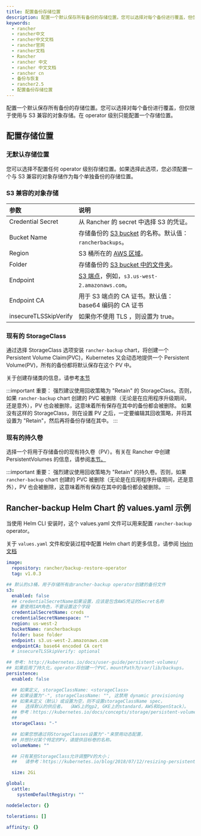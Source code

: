 ```yaml
---
title: 配置备份存储位置
description: 配置一个默认保存所有备份的存储位置。您可以选择对每个备份进行覆盖，但仅限于使用与 S3 兼容的对象存储。在 operator 级别只能配置一个存储位置。
keywords:
  - rancher
  - rancher中文
  - rancher中文文档
  - rancher官网
  - rancher文档
  - Rancher
  - rancher 中文
  - rancher 中文文档
  - rancher cn
  - 备份与恢复
  - rancher2.5
  - 配置备份存储位置
---
```


配置一个默认保存所有备份的存储位置。您可以选择对每个备份进行覆盖，但仅限于使用与 S3 兼容的对象存储。在 operator 级别只能配置一个存储位置。

## 配置存储位置

### 无默认存储位置

您可以选择不配置任何 operator 级别存储位置。如果选择此选项，您必须配置一个与 S3 兼容的对象存储作为每个单独备份的存储位置。

### S3 兼容的对象存储

| 参数                  | 说明                                                                                                                        |
| :-------------------- | :-------------------------------------------------------------------------------------------------------------------------- |
| Credential Secret     | 从 Rancher 的 secret 中选择 S3 的凭证。                                                                                     |
| Bucket Name           | 存储备份的 [S3 bucket](https://docs.aws.amazon.com/AmazonS3/latest/dev/UsingBucket.html) 的名称。默认值：`rancherbackups`。 |
| Region                | S3 桶所在的 [AWS 区域](https://aws.amazon.com/about-aws/global-infrastructure/regions_az/)。                                |
| Folder                | 存储备份的 [S3 bucket 中的文件夹](https://docs.aws.amazon.com/AmazonS3/latest/user-guide/using-folders.html)。              |
| Endpoint              | [S3 端点](https://docs.aws.amazon.com/general/latest/gr/s3.html)，例如，`s3.us-west-2.amazonaws.com`。                      |
| Endpoint CA           | 用于 S3 端点的 CA 证书。默认值：base64 编码的 CA 证书                                                                       |
| insecureTLSSkipVerify | 如果你不使用 TLS ，则设置为 true。                                                                                          |

### 现有的 StorageClass

通过选择 StorageClass 选项安装 `rancher-backup` chart，将创建一个 Persistent Volume Claim(PVC)，Kubernetes 又会动态地提供一个 Persistent Volume(PV)，所有的备份都将默认保存在这个 PV 中。

关于创建存储类的信息，请参考[本节](/docs/rancher2.5/cluster-admin/volumes-and-storage/provisioning-new-storage/_index#1-add-a-storage-class-and-configure-it-to-use-your-storag-provider)

:::important 重要：
强烈建议使用回收策略为 "Retain" 的 StorageClass。否则，如果 `rancher-backup` chart 创建的 PVC 被删除（无论是在应用程序升级期间，还是意外），PV 也会被删除，这意味着所有保存在其中的备份都会被删除。
如果没有这样的 StorageClass，则在设置 PV 之后，一定要编辑其回收策略，并将其设置为 "Retain"，然后再将备份存储在其中。
:::

### 现有的持久卷

选择一个将用于存储备份的现有持久卷（PV）。有关在 Rancher 中创建 PersistentVolumes 的信息，请参阅[本节。](/docs/rancher2.5/cluster-admin/volumes-and-storage/attaching-existing-storage/_index#2-add-a-persistent-volume-that-refers-to-the-persistent-storage)

:::important 重要：
强烈建议使用回收策略为 "Retain" 的持久卷。否则，如果 `rancher-backup` chart 创建的 PVC 被删除（无论是在应用程序升级期间，还是意外），PV 也会被删除，这意味着所有保存在其中的备份都会被删除。
:::

## Rancher-backup Helm Chart 的 values.yaml 示例

当使用 Helm CLI 安装时，这个 values.yaml 文件可以用来配置 `rancher-backup` operator。

关于 `values.yaml` 文件和安装过程中配置 Helm chart 的更多信息，请参阅 [Helm 文档](https://helm.sh/docs/intro/using_helm/#customizing-the-chart-before-installing)

```yaml
image:
  repository: rancher/backup-restore-operator
  tag: v1.0.3

## 默认的s3桶，用于存储所有由rancher-backup operator创建的备份文件
s3:
  enabled: false
  ## credentialSecretName如果设置，应该是包含AWS凭证的Secret名称
  ## 要使用IAM角色，不要设置这个字段
  credentialSecretName: creds
  credentialSecretNamespace: ""
  region: us-west-2
  bucketName: rancherbackups
  folder: base folder
  endpoint: s3.us-west-2.amazonaws.com
  endpointCA: base64 encoded CA cert
  # insecureTLSSkipVerify: optional

## 参考: http://kubernetes.io/docs/user-guide/persistent-volumes/
## 如果启用了持久化，operator将创建一个PVC，mountPath为/var/lib/backups。
persistence:
  enabled: false

  ## 如果定义, storageClassName: <storageClass>
  ## 如果设置为"-", storageClassName: "", 这禁用 dynamic provisioning
  ## 如果未定义（默认）或设置为空，则不设置storageClassName spec，
  ##   选择默认的供应者。 （AWS上的gp2, GKE上的standard，AWS和OpenStack）。
  ## 参考：https://kubernetes.io/docs/concepts/storage/persistent-volumes/#class-1
  ##
  storageClass: "-"

  ## 如果您想通过将StorageClasses设置为"-"来禁用动态配置，
  ## 并想针对某个特定的PV，请提供目标卷的名称。
  volumeName: ""

  ## 只有某些StorageClass允许调整PV的大小；
  ##   请参考：https://kubernetes.io/blog/2018/07/12/resizing-persistent-volumes-using-kubernetes/。

  size: 2Gi

global:
  cattle:
    systemDefaultRegistry: ""

nodeSelector: {}

tolerations: []

affinity: {}
```
